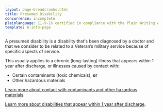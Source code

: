 ```yaml
---
layout: page-breadcrumbs.html
title: Presumed Disability
concurrence: incomplete
plainlanguage: 11-9-16 certified in compliance with the Plain Writing Act
template: 6-info-page
---
```


<div class="va-introtext">

A presumed disability is a disability that's been diagnosed by a doctor and that we consider to be related to a Veteran’s military service because of specific aspects of service. 

</div>

This usually applies to a chronic (long-lasting) illness that appears within 1 year after discharge, or illnesses caused by contact with:
- Certain contaminants (toxic chemicals), **or**
- Other hazardous materials

[Learn more about contact with contaminants and other hazardous materials](/disability-benefits/conditions/exposure-to-hazardous-materials/).

[Learn more about disabilities that appear within 1 year after discharge](/disability-benefits/apply-for-benefits/one-year/).

